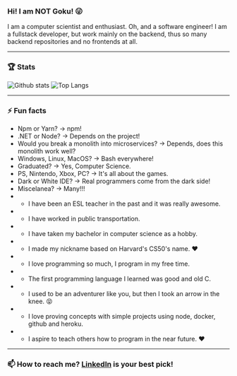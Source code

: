 ### Hi! I am NOT Goku! :stuck_out_tongue_winking_eye:
I am a computer scientist and enthusiast. Oh, and a software engineer! I am a fullstack developer, but work mainly on the backend, thus so many backend repositories and no frontends at all.
__________________________________________________________________________________________________________________________
### :trophy: Stats
![Github stats](https://github-readme-stats.vercel.app/api?username=gm50x&hide=issues&theme=tokyonight&show_icons=true&hide_border=false&count_private=true&include_all_commits=true&line_height=24.5)
![Top Langs](https://github-readme-stats.vercel.app/api/top-langs/?username=gm50x&layout=compact&theme=tokyonight&langs_count=10)
__________________________________________________________________________________________________________________________
### ⚡ Fun facts
- Npm or Yarn? -> npm!
- .NET or Node? -> Depends on the project!
- Would you break a monolith into microservices? -> Depends, does this monolith work well?
- Windows, Linux, MacOS? -> Bash everywhere!
- Graduated? -> Yes, Computer Science.
- PS, Nintendo, Xbox, PC? -> It's all about the games.
- Dark or White IDE? -> Real programmers come from the dark side!
- Miscelanea? -> Many!!!
- - I have been an ESL teacher in the past and it was really awesome. 
- - I have worked in public transportation. 
- - I have taken my bachelor in computer science as a hobby.
- - I made my nickname based on Harvard's CS50's name. :heart:
- - I love programming so much, I program in my free time. 
- - The first programming language I learned was good and old C.
- - I used to be an adventurer like you, but then I took an arrow in the knee. :stuck_out_tongue_closed_eyes:
- - I love proving concepts with simple projects using node, docker, github and heroku.
- - I aspire to teach others how to program in the near future. :heart:
__________________________________________________________________________________________________________________________
### 📫 How to reach me? [LinkedIn](https://linkedin.com/in/getuliomagela) is your best pick!

